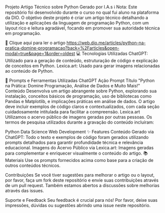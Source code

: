 Projeto Artigo Técnico sobre Python Gerado por I.A.s
ℹ️ Nota:
Este repositório foi desenvolvido durante o curso no qual fui aluno na plataforma da DIO. O objetivo deste projeto é criar um artigo técnico detalhando a utilização e aplicações da linguagem de programação Python, com um layout rico e leitura agradável, focando em promover sua autoridade técnica em programação.

📕 Clique aqui para ler o artigo https://web.dio.me/articles/python-na-pratica-domine-programacao?back=%2Farticles&open-modal=true&page=1&order=oldest
💻 Tecnologias Utilizadas
ChatGPT: Utilizado para a geração de conteúdo, estruturação de código e explicação de conceitos em Python.
Lexica.art: Usado para gerar imagens relacionadas ao conteúdo de Python.

📄 Prompts e Ferramentas Utilizadas
ChatGPT
Ação	Prompt
Título	"Python na Prática: Domine Programação, Análise de Dados e Muito Mais!"
Conteúdo	Desenvolva um artigo abrangente sobre Python, explorando sua instalação, conceitos básicos de programação, uso de bibliotecas como Pandas e Matplotlib, e implicações práticas em análise de dados. O artigo deve incluir exemplos de código claros e contextualizados, com cada seção cuidadosamente intitulada para facilitar a compreensão.
Lexica.art
Utilizamos o acervo público de imagens geradas por outras pessoas. Os termos de pesquisa utilizados durante a gravação do conteúdo incluíram:

Python
Data Science
Web Development
✨ Features
Conteúdo Gerado via ChatGPT: Todo o texto e exemplos de código foram gerados utilizando prompts detalhados para garantir profundidade técnica e relevância educacional.
Imagens do Acervo Público via Lexica.art: Imagens geradas para complementar e enriquecer visualmente o conteúdo do artigo.
📚 Materiais
Use os prompts fornecidos acima como base para a criação de outros conteúdos técnicos.

Contribuições
Se você tiver sugestões para melhorar o artigo ou o layout, por favor, faça um fork deste repositório e envie suas contribuições através de um pull request. Também estamos abertos a discussões sobre melhorias através das issues.

Suporte e Feedback
Seu feedback é crucial para nós! Por favor, deixe suas impressões, dúvidas ou sugestões abrindo uma issue neste repositório.

